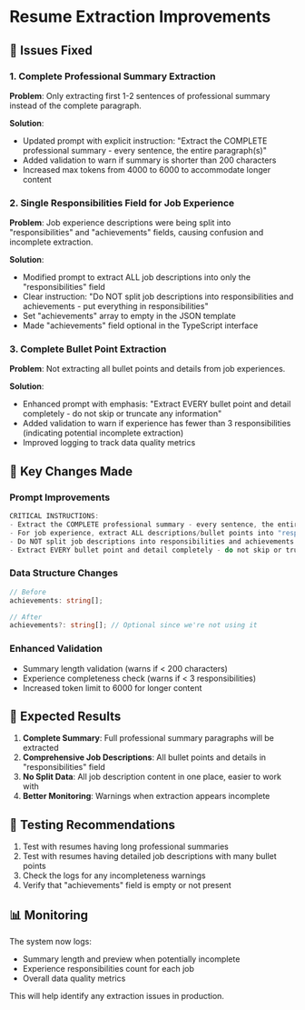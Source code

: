 # Resume Extraction Improvements

## 🚀 Issues Fixed

### 1. **Complete Professional Summary Extraction**

**Problem**: Only extracting first 1-2 sentences of professional summary instead of the complete paragraph.

**Solution**:

- Updated prompt with explicit instruction: "Extract the COMPLETE professional summary - every sentence, the entire paragraph(s)"
- Added validation to warn if summary is shorter than 200 characters
- Increased max tokens from 4000 to 6000 to accommodate longer content

### 2. **Single Responsibilities Field for Job Experience**

**Problem**: Job experience descriptions were being split into "responsibilities" and "achievements" fields, causing confusion and incomplete extraction.

**Solution**:

- Modified prompt to extract ALL job descriptions into only the "responsibilities" field
- Clear instruction: "Do NOT split job descriptions into responsibilities and achievements - put everything in responsibilities"
- Set "achievements" array to empty in the JSON template
- Made "achievements" field optional in the TypeScript interface

### 3. **Complete Bullet Point Extraction**

**Problem**: Not extracting all bullet points and details from job experiences.

**Solution**:

- Enhanced prompt with emphasis: "Extract EVERY bullet point and detail completely - do not skip or truncate any information"
- Added validation to warn if experience has fewer than 3 responsibilities (indicating potential incomplete extraction)
- Improved logging to track data quality metrics

## 📝 Key Changes Made

### Prompt Improvements

```typescript
CRITICAL INSTRUCTIONS:
- Extract the COMPLETE professional summary - every sentence, the entire paragraph(s)
- For job experience, extract ALL descriptions/bullet points into "responsibilities" field only
- Do NOT split job descriptions into responsibilities and achievements - put everything in "responsibilities"
- Extract EVERY bullet point and detail completely - do not skip or truncate any information
```

### Data Structure Changes

```typescript
// Before
achievements: string[];

// After
achievements?: string[]; // Optional since we're not using it
```

### Enhanced Validation

- Summary length validation (warns if < 200 characters)
- Experience completeness check (warns if < 3 responsibilities)
- Increased token limit to 6000 for longer content

## 🎯 Expected Results

1. **Complete Summary**: Full professional summary paragraphs will be extracted
2. **Comprehensive Job Descriptions**: All bullet points and details in "responsibilities" field
3. **No Split Data**: All job description content in one place, easier to work with
4. **Better Monitoring**: Warnings when extraction appears incomplete

## 🧪 Testing Recommendations

1. Test with resumes having long professional summaries
2. Test with resumes having detailed job descriptions with many bullet points
3. Check the logs for any incompleteness warnings
4. Verify that "achievements" field is empty or not present

## 📊 Monitoring

The system now logs:

- Summary length and preview when potentially incomplete
- Experience responsibilities count for each job
- Overall data quality metrics

This will help identify any extraction issues in production.
